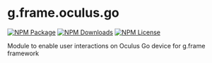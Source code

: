 # g.frame.oculus.go

[![NPM Package][npm]][npm-url]
[![NPM Downloads][npm-downloads]][npmtrends-url]
[![NPM License][npm-license]][mit-url]

Module to enable user interactions on Oculus Go device for g.frame framework

[npm]: https://img.shields.io/npm/v/@g.frame/oculus.go?style=for-the-badge
[npm-url]: https://www.npmjs.com/package/@g.frame/oculus.go
[npm-downloads]: https://img.shields.io/npm/dw/@g.frame/oculus.go?style=for-the-badge
[npmtrends-url]: https://www.npmtrends.com/@g.frame/oculus.go
[npm-license]: https://img.shields.io/npm/l/@g.frame/oculus.go?style=for-the-badge
[mit-url]: https://opensource.org/licenses/MIT
